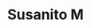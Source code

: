 ---
title: Susanito M
date: 
draft: false

# descripcion
description : Aros de plata 925 y cristal

materials: Plata 925

color: Plateado

dimensions: 0,7cm diámetro

code: 01-07-0657

type: "Aros"

categories: []

price: $1.870,00

price_eftvo: $1.590,00

# Images
# first image will be shown in the product page
images:
  # - image: "images/path_to_image"
  # La ubicacion de las imagenes es imagenes/Aros/Aros.Cristal/01-07-0657-susanito-m
  - image: "./images/aros/cristal/01-07-0657.JPG"
---